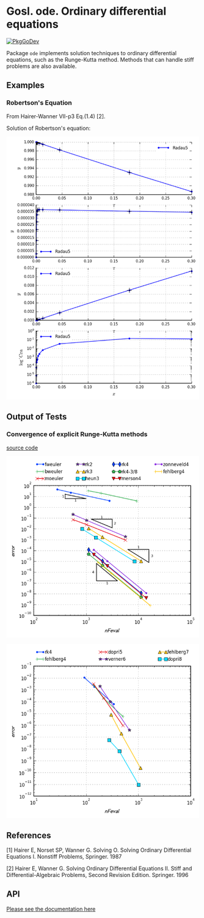# Gosl. ode. Ordinary differential equations

[![PkgGoDev](https://pkg.go.dev/badge/github.com/cpmech/gosl/ode)](https://pkg.go.dev/github.com/cpmech/gosl/ode)

Package `ode` implements solution techniques to ordinary differential equations, such as the
Runge-Kutta method. Methods that can handle stiff problems are also available.

## Examples

### Robertson's Equation

From Hairer-Wanner VII-p3 Eq.(1.4) [2].

Solution of Robertson's equation:

![](data/rober.png)

## Output of Tests

### Convergence of explicit Runge-Kutta methods

[source code](t_erk_test.go)

![](data/t_erk04.png)

![](data/t_erk05.png)

## References

[1] Hairer E, Norset SP, Wanner G. Solving O. Solving Ordinary Differential Equations I. Nonstiff
Problems, Springer. 1987

[2] Hairer E, Wanner G. Solving Ordinary Differential Equations II. Stiff and Differential-Algebraic
Problems, Second Revision Edition. Springer. 1996

## API

[Please see the documentation here](https://pkg.go.dev/github.com/cpmech/gosl/ode)
